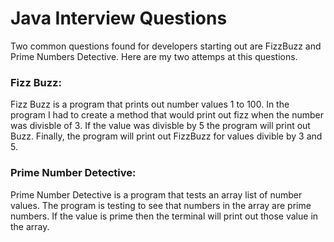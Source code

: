 # Java Interview Questions 
Two common questions found for developers starting out are FizzBuzz and Prime Numbers Detective. Here are my two attemps at this questions.<br/>

<h3>Fizz Buzz:</h3>
Fizz Buzz is a program that prints out number values 1 to 100. In the program I had to create a method that would print out fizz when the number was divisble of 3. If the value was divisble by 5 the program will print out Buzz. Finally, the program will print out FizzBuzz for values divible by 3 and 5.<br/>

<h3>Prime Number Detective:</h3> 

Prime Number Detective is a program that tests an array list of number values. The program is testing to see that numbers in the array are prime numbers. If the value is prime then the terminal will print out those value in the array. 
